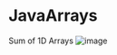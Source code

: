 # JavaArrays

Sum of 1D Arrays
![image](https://user-images.githubusercontent.com/48117959/235366026-bd589e43-d930-4f44-9324-6ef0fc91a0d2.png)
